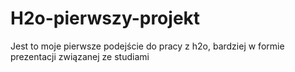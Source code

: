 # H2o-pierwszy-projekt
Jest to moje pierwsze podejście do pracy z h2o, bardziej w formie prezentacji związanej ze studiami
